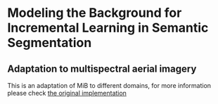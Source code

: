 # Modeling the Background for Incremental Learning in Semantic Segmentation
## Adaptation to multispectral aerial imagery

This is an adaptation of MiB to different domains, for more information please check [the original implementation](https://github.com/fcdl94/MiB/)
